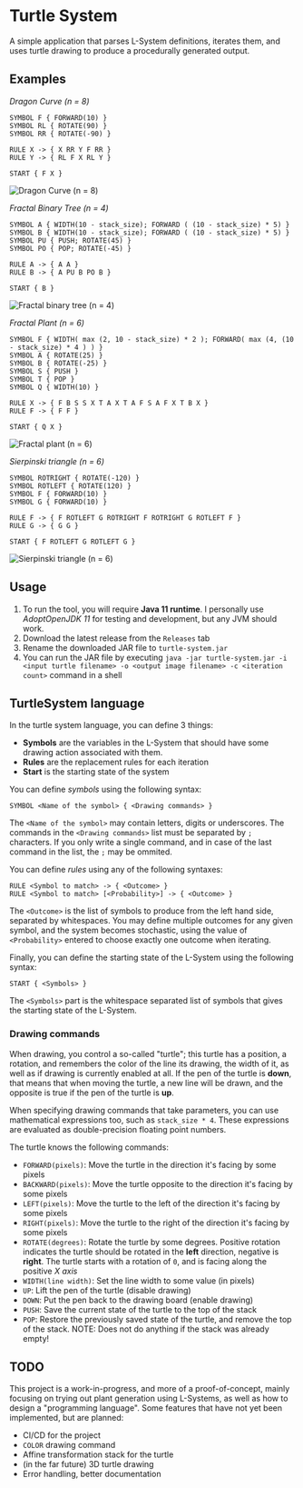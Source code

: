 # Turtle System

A simple application that parses L-System definitions, iterates them, and uses turtle drawing to produce a procedurally generated output.

## Examples

_Dragon Curve (n = 8)_

```text
SYMBOL F { FORWARD(10) }
SYMBOL RL { ROTATE(90) }
SYMBOL RR { ROTATE(-90) }

RULE X -> { X RR Y F RR }
RULE Y -> { RL F X RL Y }

START { F X }
```

![Dragon Curve (n = 8)](examples/dragon-curve.png)

_Fractal Binary Tree (n = 4)_

```text
SYMBOL A { WIDTH(10 - stack_size); FORWARD ( (10 - stack_size) * 5) }
SYMBOL B { WIDTH(10 - stack_size); FORWARD ( (10 - stack_size) * 5) }
SYMBOL PU { PUSH; ROTATE(45) }
SYMBOL PO { POP; ROTATE(-45) }

RULE A -> { A A }
RULE B -> { A PU B PO B }

START { B }
```

![Fractal binary tree (n = 4)](examples/fractal-binary-tree.png)

_Fractal Plant (n = 6)_

```text
SYMBOL F { WIDTH( max (2, 10 - stack_size) * 2 ); FORWARD( max (4, (10 - stack_size) * 4 ) ) }
SYMBOL A { ROTATE(25) }
SYMBOL B { ROTATE(-25) }
SYMBOL S { PUSH }
SYMBOL T { POP }
SYMBOL Q { WIDTH(10) }

RULE X -> { F B S S X T A X T A F S A F X T B X }
RULE F -> { F F }

START { Q X }
```

![Fractal plant (n = 6)](examples/fractal-plant.png)

_Sierpinski triangle (n = 6)_

```text
SYMBOL ROTRIGHT { ROTATE(-120) }
SYMBOL ROTLEFT { ROTATE(120) }
SYMBOL F { FORWARD(10) }
SYMBOL G { FORWARD(10) }

RULE F -> { F ROTLEFT G ROTRIGHT F ROTRIGHT G ROTLEFT F }
RULE G -> { G G }

START { F ROTLEFT G ROTLEFT G }
```

![Sierpinski triangle (n = 6)](examples/sierpinski-triangle.png)

## Usage

1. To run the tool, you will require **Java 11 runtime**. I personally use _AdoptOpenJDK 11_ for testing and development, but any JVM should work.
2. Download the latest release from the `Releases` tab
3. Rename the downloaded JAR file to `turtle-system.jar`
4. You can run the JAR file by executing `java -jar turtle-system.jar -i <input turtle filename> -o <output image filename> -c <iteration count>` command in a shell

## TurtleSystem language

In the turtle system language, you can define 3 things:

* **Symbols** are the variables in the L-System that should have some drawing action associated with them.
* **Rules** are the replacement rules for each iteration
* **Start** is the starting state of the system

You can define _symbols_ using the following syntax:

```text
SYMBOL <Name of the symbol> { <Drawing commands> }
```

The `<Name of the symbol>` may contain letters, digits or underscores. The commands in the `<Drawing commands>` list must be separated by `;` characters. If you only write a single command, and in case of the last command in the list, the `;` may be ommited.

You can define _rules_ using any of the following syntaxes:

```text
RULE <Symbol to match> -> { <Outcome> }
RULE <Symbol to match> [<Probability>] -> { <Outcome> }
```

The `<Outcome>` is the list of symbols to produce from the left hand side, separated by whitespaces. You may define multiple outcomes for any given symbol, and the system becomes stochastic, using the value of `<Probability>` entered to choose exactly one outcome when iterating.

Finally, you can define the starting state of the L-System using the following syntax:

```text
START { <Symbols> }
```

The `<Symbols>` part is the whitespace separated list of symbols that gives the starting state of the L-System.

### Drawing commands

When drawing, you control a so-called "turtle"; this turtle has a position, a rotation, and remembers the color of the line its drawing, the width of it, as well as if drawing is currently enabled at all. If the pen of the turtle is **down**, that means that when moving the turtle, a new line will be drawn, and the opposite is true if the pen of the turtle is **up**.

When specifying drawing commands that take parameters, you can use mathematical expressions too, such as `stack_size * 4`. These expressions are evaluated as double-precision floating point numbers.

The turtle knows the following commands:

* `FORWARD(pixels)`: Move the turtle in the direction it's facing by some pixels
* `BACKWARD(pixels)`: Move the turtle opposite to the direction it's facing by some pixels
* `LEFT(pixels)`: Move the turtle to the left of the direction it's facing by some pixels
* `RIGHT(pixels)`: Move the turtle to the right of the direction it's facing by some pixels
* `ROTATE(degrees)`: Rotate the turtle by some degrees. Positive rotation indicates the turtle should be rotated in the **left** direction, negative is **right**. The turtle starts with a rotation of `0`, and is facing along the positive _X axis_
* `WIDTH(line width)`: Set the line width to some value (in pixels)
* `UP`: Lift the pen of the turtle (disable drawing)
* `DOWN`: Put the pen back to the drawing board (enable drawing)
* `PUSH`: Save the current state of the turtle to the top of the stack
* `POP`: Restore the previously saved state of the turtle, and remove the top of the stack. NOTE: Does not do anything if the stack was already empty!

## TODO

This project is a work-in-progress, and more of a proof-of-concept, mainly focusing on trying out plant generation using L-Systems, as well as how to design a "programming language". Some features that have not yet been implemented, but are planned:

* CI/CD for the project
* `COLOR` drawing command
* Affine transformation stack for the turtle
* (in the far future) 3D turtle drawing
* Error handling, better documentation